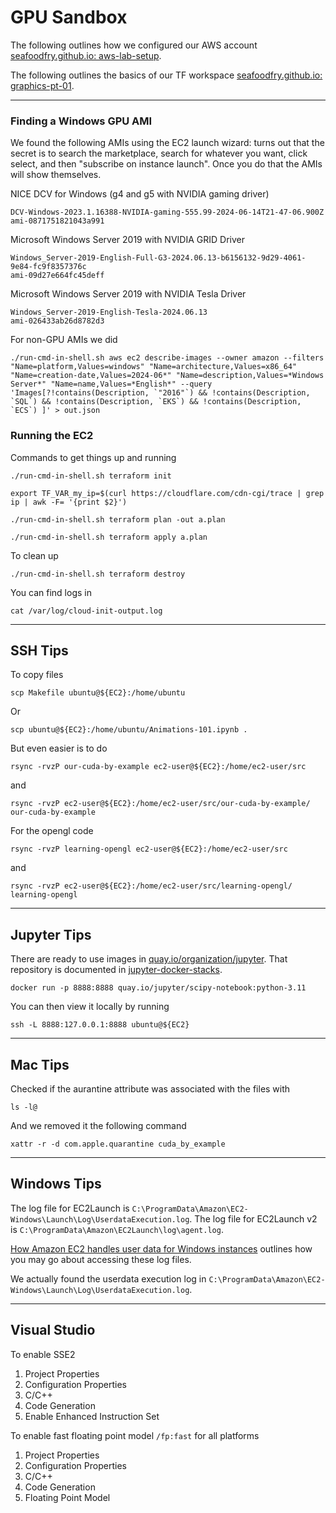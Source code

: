 # GPU Sandbox

The following outlines how we configured our AWS account
[seafoodfry.github.io: aws-lab-setup](https://seafoodfry.github.io//aws/lab/2024/05/27/aws-lab-setup/).

The following outlines the basics of our TF workspace
[seafoodfry.github.io: graphics-pt-01](https://seafoodfry.github.io//aws/lab/gpu/graphics/2024/06/21/graphics-pt-01/).


---

### Finding a Windows GPU AMI

We found the following AMIs using the EC2 launch wizard: turns out that the secret is to search the marketplace, search for whatever you want, click select, and then "subscribe on instance launch".
Once you do that the AMIs will show themselves.

NICE DCV for Windows (g4 and g5 with NVIDIA gaming driver)
```
DCV-Windows-2023.1.16388-NVIDIA-gaming-555.99-2024-06-14T21-47-06.900Z
ami-0871751821043a991
```


Microsoft Windows Server 2019 with NVIDIA GRID Driver
```
Windows_Server-2019-English-Full-G3-2024.06.13-b6156132-9d29-4061-9e84-fc9f8357376c
ami-09d27e664fc45deff
```


Microsoft Windows Server 2019 with NVIDIA Tesla Driver
```
Windows_Server-2019-English-Tesla-2024.06.13
ami-026433ab26d8782d3
```


For non-GPU AMIs we did

```
./run-cmd-in-shell.sh aws ec2 describe-images --owner amazon --filters "Name=platform,Values=windows" "Name=architecture,Values=x86_64" "Name=creation-date,Values=2024-06*" "Name=description,Values=*Windows Server*" "Name=name,Values=*English*" --query 'Images[?!contains(Description, `"2016"`) && !contains(Description, `SQL`) && !contains(Description, `EKS`) && !contains(Description, `ECS`) ]' > out.json
```


### Running the EC2


Commands to get things up and running
```
./run-cmd-in-shell.sh terraform init

export TF_VAR_my_ip=$(curl https://cloudflare.com/cdn-cgi/trace | grep ip | awk -F= '{print $2}')

./run-cmd-in-shell.sh terraform plan -out a.plan

./run-cmd-in-shell.sh terraform apply a.plan
```

To clean up
```
./run-cmd-in-shell.sh terraform destroy
```

You can find logs in
```
cat /var/log/cloud-init-output.log
```

---

## SSH Tips

To copy files
```
scp Makefile ubuntu@${EC2}:/home/ubuntu
```

Or
```
scp ubuntu@${EC2}:/home/ubuntu/Animations-101.ipynb .
```


But even easier is to do
```
rsync -rvzP our-cuda-by-example ec2-user@${EC2}:/home/ec2-user/src
```
and
```
rsync -rvzP ec2-user@${EC2}:/home/ec2-user/src/our-cuda-by-example/ our-cuda-by-example
```

For the opengl code

```
rsync -rvzP learning-opengl ec2-user@${EC2}:/home/ec2-user/src
```
and
```
rsync -rvzP ec2-user@${EC2}:/home/ec2-user/src/learning-opengl/ learning-opengl
```

---

## Jupyter Tips

There are ready to use images in
[quay.io/organization/jupyter](https://quay.io/organization/jupyter).
That repository is documented in
[jupyter-docker-stacks](https://jupyter-docker-stacks.readthedocs.io/en/latest/).

```
docker run -p 8888:8888 quay.io/jupyter/scipy-notebook:python-3.11
```

You can then view it locally by running
```
ssh -L 8888:127.0.0.1:8888 ubuntu@${EC2}
```


---

## Mac Tips

Checked if the aurantine attribute was associated with the files with
```
ls -l@
```

And we removed it the following command
```
xattr -r -d com.apple.quarantine cuda_by_example
```



---

## Windows Tips

The log file for EC2Launch is `C:\ProgramData\Amazon\EC2-Windows\Launch\Log\UserdataExecution.log`.
The log file for EC2Launch v2 is `C:\ProgramData\Amazon\EC2Launch\log\agent.log`.

[How Amazon EC2 handles user data for Windows instances](https://docs.aws.amazon.com/AWSEC2/latest/UserGuide/user-data.html#ec2-windows-user-data)
outlines how you may go about accessing these log files.

We actually found the userdata execution log in
`C:\ProgramData\Amazon\EC2-Windows\Launch\Log\UserdataExecution.log`.



---

## Visual Studio

To enable SSE2
1. Project Properties
2. Configuration Properties
3. C/C++
4. Code Generation
5. Enable Enhanced Instruction Set


To enable fast floating point model `/fp:fast` for all platforms
1. Project Properties
2. Configuration Properties
3. C/C++
4. Code Generation
5. Floating Point Model